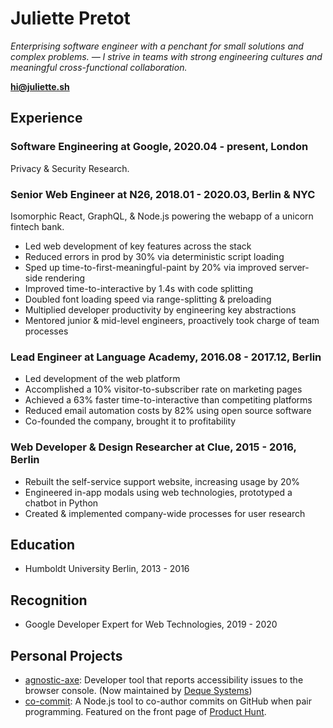 # Juliette Pretot

_Enterprising software engineer with a penchant for small solutions and complex problems. — I strive in teams with strong engineering cultures and meaningful cross-functional collaboration._

**[hi@juliette.sh](mailto:hi@juliette.sh)**

## Experience

### Software Engineering at Google, 2020.04 - present, London

Privacy & Security Research.

### Senior Web Engineer at N26, 2018.01 - 2020.03, Berlin & NYC

Isomorphic React, GraphQL, & Node.js powering the webapp of a unicorn fintech bank.

- Led web development of key features across the stack
- Reduced errors in prod by 30% via deterministic script loading
- Sped up time-to-first-meaningful-paint by 20% via improved server-side rendering
- Improved time-to-interactive by 1.4s with code splitting
- Doubled font loading speed via range-splitting & preloading
- Multiplied developer productivity by engineering key abstractions
- Mentored junior & mid-level engineers, proactively took charge of team processes

### Lead Engineer at Language Academy, 2016.08 - 2017.12, Berlin

- Led development of the web platform
- Accomplished a 10% visitor-to-subscriber rate on marketing pages
- Achieved a 63% faster time-to-interactive than competiting platforms
- Reduced email automation costs by 82% using open source software
- Co-founded the company, brought it to profitability

### Web Developer & Design Researcher at Clue, 2015 - 2016, Berlin

- Rebuilt the self-service support website, increasing usage by 20%
- Engineered in-app modals using web technologies, prototyped a chatbot in Python
- Created & implemented company-wide processes for user research

## Education

- Humboldt University Berlin, 2013 - 2016

## Recognition

- Google Developer Expert for Web Technologies, 2019 - 2020

## Personal Projects

- [agnostic-axe](https://github.com/dequelabs/agnostic-axe): Developer tool that reports accessibility issues to the browser console. (Now maintained by [Deque Systems](https://en.wikipedia.org/wiki/Deque_Systems))
- [co-commit](https://github.com/jul-sh/npx-co-commit): A Node.js tool to co-author commits on GitHub when pair programming. Featured on the front page of [Product Hunt](https://www.producthunt.com/posts/co-commit).
